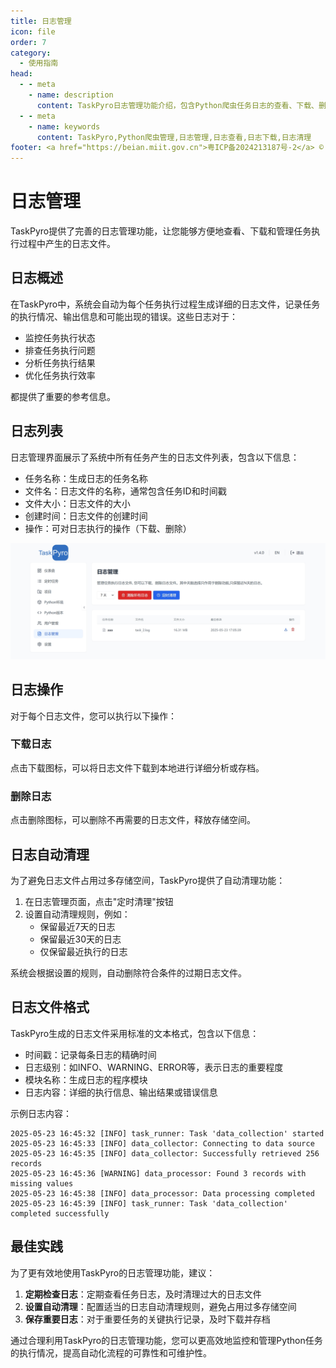 ```yaml
---
title: 日志管理
icon: file
order: 7
category:
  - 使用指南
head:
  - - meta
    - name: description
      content: TaskPyro日志管理功能介绍，包含Python爬虫任务日志的查看、下载、删除和自动清理等功能的详细说明
  - - meta
    - name: keywords
      content: TaskPyro,Python爬虫管理,日志管理,日志查看,日志下载,日志清理
footer: <a href="https://beian.miit.gov.cn">粤ICP备2024213187号-2</a> © 2025-至今 TaskPyro
---
```


# 日志管理

TaskPyro提供了完善的日志管理功能，让您能够方便地查看、下载和管理任务执行过程中产生的日志文件。

## 日志概述

在TaskPyro中，系统会自动为每个任务执行过程生成详细的日志文件，记录任务的执行情况、输出信息和可能出现的错误。这些日志对于：

- 监控任务执行状态
- 排查任务执行问题
- 分析任务执行结果
- 优化任务执行效率

都提供了重要的参考信息。

## 日志列表

日志管理界面展示了系统中所有任务产生的日志文件列表，包含以下信息：

- 任务名称：生成日志的任务名称
- 文件名：日志文件的名称，通常包含任务ID和时间戳
- 文件大小：日志文件的大小
- 创建时间：日志文件的创建时间
- 操作：可对日志执行的操作（下载、删除）

![日志管理界面](../images/log-management.png)


## 日志操作

对于每个日志文件，您可以执行以下操作：

### 下载日志

点击下载图标，可以将日志文件下载到本地进行详细分析或存档。

### 删除日志

点击删除图标，可以删除不再需要的日志文件，释放存储空间。


## 日志自动清理

为了避免日志文件占用过多存储空间，TaskPyro提供了自动清理功能：

1. 在日志管理页面，点击"定时清理"按钮
2. 设置自动清理规则，例如：
   - 保留最近7天的日志
   - 保留最近30天的日志
   - 仅保留最近执行的日志

系统会根据设置的规则，自动删除符合条件的过期日志文件。

## 日志文件格式

TaskPyro生成的日志文件采用标准的文本格式，包含以下信息：

- 时间戳：记录每条日志的精确时间
- 日志级别：如INFO、WARNING、ERROR等，表示日志的重要程度
- 模块名称：生成日志的程序模块
- 日志内容：详细的执行信息、输出结果或错误信息

示例日志内容：

```
2025-05-23 16:45:32 [INFO] task_runner: Task 'data_collection' started
2025-05-23 16:45:33 [INFO] data_collector: Connecting to data source
2025-05-23 16:45:35 [INFO] data_collector: Successfully retrieved 256 records
2025-05-23 16:45:36 [WARNING] data_processor: Found 3 records with missing values
2025-05-23 16:45:38 [INFO] data_processor: Data processing completed
2025-05-23 16:45:39 [INFO] task_runner: Task 'data_collection' completed successfully
```

## 最佳实践

为了更有效地使用TaskPyro的日志管理功能，建议：

1. **定期检查日志**：定期查看任务日志，及时清理过大的日志文件
2. **设置自动清理**：配置适当的日志自动清理规则，避免占用过多存储空间
3. **保存重要日志**：对于重要任务的关键执行记录，及时下载并存档

通过合理利用TaskPyro的日志管理功能，您可以更高效地监控和管理Python任务的执行情况，提高自动化流程的可靠性和可维护性。
